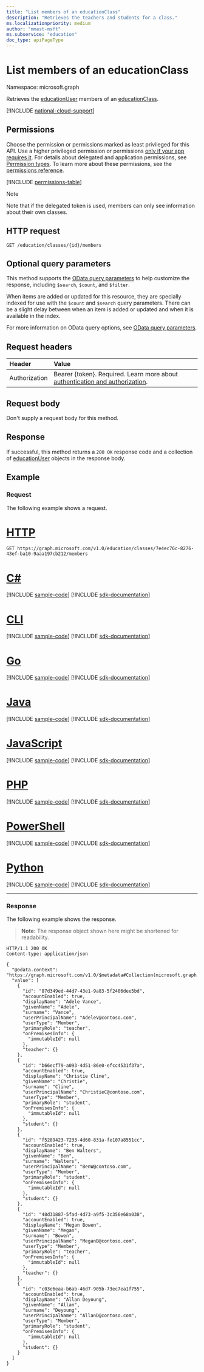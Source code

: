 ```yaml
---
title: "List members of an educationClass"
description: "Retrieves the teachers and students for a class."
ms.localizationpriority: medium
author: "mmast-msft"
ms.subservice: "education"
doc_type: apiPageType
---
```


# List members of an educationClass

Namespace: microsoft.graph

Retrieves the [educationUser](../resources/educationuser.md) members of an [educationClass](../resources/educationclass.md).

[!INCLUDE [national-cloud-support](../../includes/global-only.md)]

## Permissions
Choose the permission or permissions marked as least privileged for this API. Use a higher privileged permission or permissions [only if your app requires it](/graph/permissions-overview#best-practices-for-using-microsoft-graph-permissions). For details about delegated and application permissions, see [Permission types](/graph/permissions-overview#permission-types). To learn more about these permissions, see the [permissions reference](/graph/permissions-reference).

<!-- { "blockType": "permissions", "name": "educationclass_list_members" } -->
[!INCLUDE [permissions-table](../includes/permissions/educationclass-list-members-permissions.md)]

> [!NOTE]
> Note that if the delegated token is used, members can only see information about their own classes.

## HTTP request
<!-- { "blockType": "ignored" } -->
```http
GET /education/classes/{id}/members
```

## Optional query parameters

This method supports the [OData query parameters](/graph/query-parameters) to help customize the response, including `$search`, `$count`, and `$filter`.

When items are added or updated for this resource, they are specially indexed for use with the `$count` and `$search` query parameters. There can be a slight delay between when an item is added or updated and when it is available in the index.

For more information on OData query options, see [OData query parameters](/graph/query-parameters).

## Request headers
| Header       | Value |
|:---------------|:--------|
|Authorization|Bearer {token}. Required. Learn more about [authentication and authorization](/graph/auth/auth-concepts).|

## Request body
Don't supply a request body for this method.

## Response
If successful, this method returns a `200 OK` response code and a collection of [educationUser](../resources/educationuser.md) objects in the response body.

## Example
### Request
The following example shows a request.

# [HTTP](#tab/http)
<!-- {
  "blockType": "request",
  "name": "get_educationclass_members"
}-->
```msgraph-interactive
GET https://graph.microsoft.com/v1.0/education/classes/7e4ec76c-8276-43ef-ba10-9aaa197cb212/members
```

# [C#](#tab/csharp)
[!INCLUDE [sample-code](../includes/snippets/csharp/get-educationclass-members-csharp-snippets.md)]
[!INCLUDE [sdk-documentation](../includes/snippets/snippets-sdk-documentation-link.md)]

# [CLI](#tab/cli)
[!INCLUDE [sample-code](../includes/snippets/cli/get-educationclass-members-cli-snippets.md)]
[!INCLUDE [sdk-documentation](../includes/snippets/snippets-sdk-documentation-link.md)]

# [Go](#tab/go)
[!INCLUDE [sample-code](../includes/snippets/go/get-educationclass-members-go-snippets.md)]
[!INCLUDE [sdk-documentation](../includes/snippets/snippets-sdk-documentation-link.md)]

# [Java](#tab/java)
[!INCLUDE [sample-code](../includes/snippets/java/get-educationclass-members-java-snippets.md)]
[!INCLUDE [sdk-documentation](../includes/snippets/snippets-sdk-documentation-link.md)]

# [JavaScript](#tab/javascript)
[!INCLUDE [sample-code](../includes/snippets/javascript/get-educationclass-members-javascript-snippets.md)]
[!INCLUDE [sdk-documentation](../includes/snippets/snippets-sdk-documentation-link.md)]

# [PHP](#tab/php)
[!INCLUDE [sample-code](../includes/snippets/php/get-educationclass-members-php-snippets.md)]
[!INCLUDE [sdk-documentation](../includes/snippets/snippets-sdk-documentation-link.md)]

# [PowerShell](#tab/powershell)
[!INCLUDE [sample-code](../includes/snippets/powershell/get-educationclass-members-powershell-snippets.md)]
[!INCLUDE [sdk-documentation](../includes/snippets/snippets-sdk-documentation-link.md)]

# [Python](#tab/python)
[!INCLUDE [sample-code](../includes/snippets/python/get-educationclass-members-python-snippets.md)]
[!INCLUDE [sdk-documentation](../includes/snippets/snippets-sdk-documentation-link.md)]

---

### Response
The following example shows the response.

>**Note:** The response object shown here might be shortened for readability.

<!-- {
  "blockType": "response",
  "truncated": true,
  "@odata.type": "microsoft.graph.educationUser",
  "isCollection": true
} -->
```http
HTTP/1.1 200 OK
Content-type: application/json

{
  "@odata.context": "https://graph.microsoft.com/v1.0/$metadata#Collection(microsoft.graph.educationUser)",
  "value": [
    {
      "id": "87d349ed-44d7-43e1-9a83-5f2406dee5bd",
      "accountEnabled": true,
      "displayName": "Adele Vance",
      "givenName": "Adele",
      "surname": "Vance",
      "userPrincipalName": "AdeleV@contoso.com",
      "userType": "Member",
      "primaryRole": "teacher",
      "onPremisesInfo": {
        "immutableId": null
      },
      "teacher": {}
    },
    {
      "id": "b66ecf79-a093-4d51-86e0-efcc4531f37a",
      "accountEnabled": true,
      "displayName": "Christie Cline",
      "givenName": "Christie",
      "surname": "Cline",
      "userPrincipalName": "ChristieC@contoso.com",
      "userType": "Member",
      "primaryRole": "student",
      "onPremisesInfo": {
        "immutableId": null
      },
      "student": {}
    },
    {
      "id": "f5289423-7233-4d60-831a-fe107a8551cc",
      "accountEnabled": true,
      "displayName": "Ben Walters",
      "givenName": "Ben",
      "surname": "Walters",
      "userPrincipalName": "BenW@contoso.com",
      "userType": "Member",
      "primaryRole": "student",
      "onPremisesInfo": {
        "immutableId": null
      },
      "student": {}
    },
    {
      "id": "48d31887-5fad-4d73-a9f5-3c356e68a038",
      "accountEnabled": true,
      "displayName": "Megan Bowen",
      "givenName": "Megan",
      "surname": "Bowen",
      "userPrincipalName": "MeganB@contoso.com",
      "userType": "Member",
      "primaryRole": "teacher",
      "onPremisesInfo": {
        "immutableId": null
      },
      "teacher": {}
    },
    {
      "id": "c03e6eaa-b6ab-46d7-905b-73ec7ea1f755",
      "accountEnabled": true,
      "displayName": "Allan Deyoung",
      "givenName": "Allan",
      "surname": "Deyoung",
      "userPrincipalName": "AllanD@contoso.com",
      "userType": "Member",
      "primaryRole": "student",
      "onPremisesInfo": {
        "immutableId": null
      },
      "student": {}
    }
  ]
}
```

<!-- uuid: 8fcb5dbc-d5aa-4681-8e31-b001d5168d79
2015-10-25 14:57:30 UTC -->
<!-- {
  "type": "#page.annotation",
  "description": "List members",
  "keywords": "",
  "section": "documentation",
  "tocPath": "",
  "suppressions": [
  ]
}-->
